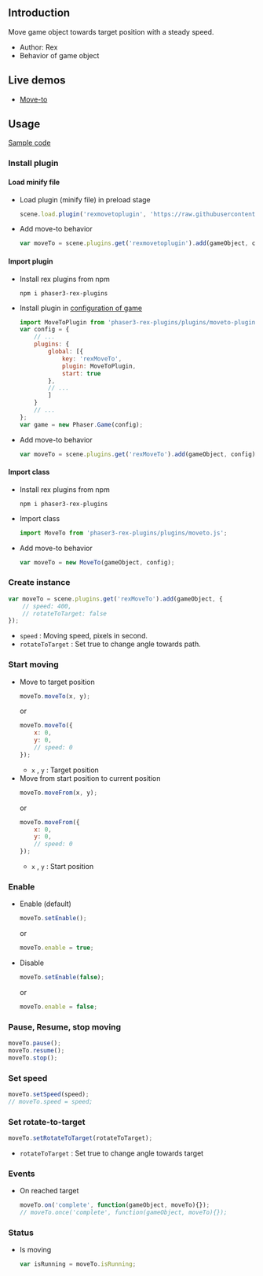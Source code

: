 ## Introduction

Move game object towards target position with a steady speed.

- Author: Rex
- Behavior of game object

## Live demos

- [Move-to](https://codepen.io/rexrainbow/pen/YOPONx)

## Usage

[Sample code](https://github.com/rexrainbow/phaser3-rex-notes/tree/master/examples/moveto)

### Install plugin

#### Load minify file

- Load plugin (minify file) in preload stage
    ```javascript
    scene.load.plugin('rexmovetoplugin', 'https://raw.githubusercontent.com/rexrainbow/phaser3-rex-notes/master/dist/rexmovetoplugin.min.js', true);
    ```
- Add move-to behavior
    ```javascript
    var moveTo = scene.plugins.get('rexmovetoplugin').add(gameObject, config);
    ```

#### Import plugin

- Install rex plugins from npm
    ```
    npm i phaser3-rex-plugins
    ```
- Install plugin in [configuration of game](game.md#configuration)
    ```javascript
    import MoveToPlugin from 'phaser3-rex-plugins/plugins/moveto-plugin.js';
    var config = {
        // ...
        plugins: {
            global: [{
                key: 'rexMoveTo',
                plugin: MoveToPlugin,
                start: true
            },
            // ...
            ]
        }
        // ...
    };
    var game = new Phaser.Game(config);
    ```
- Add move-to behavior
    ```javascript
    var moveTo = scene.plugins.get('rexMoveTo').add(gameObject, config);
    ```

#### Import class

- Install rex plugins from npm
    ```
    npm i phaser3-rex-plugins
    ```
- Import class
    ```javascript
    import MoveTo from 'phaser3-rex-plugins/plugins/moveto.js';
    ```
- Add move-to behavior
    ```javascript
    var moveTo = new MoveTo(gameObject, config);
    ```

### Create instance

```javascript
var moveTo = scene.plugins.get('rexMoveTo').add(gameObject, {
    // speed: 400,
    // rotateToTarget: false
});
```

- `speed` : Moving speed, pixels in second.
- `rotateToTarget` : Set true to change angle towards path.

### Start moving

- Move to target position
    ```javascript
    moveTo.moveTo(x, y);
    ```
    or
    ```javascript
    moveTo.moveTo({
        x: 0,
        y: 0,
        // speed: 0
    });
    ```
    - `x` , `y` : Target position    
- Move from start position to current position
    ```javascript
    moveTo.moveFrom(x, y);
    ```
    or
    ```javascript
    moveTo.moveFrom({
        x: 0,
        y: 0,
        // speed: 0
    });
    ```
    - `x` , `y` : Start position

### Enable

- Enable (default)
    ```javascript
    moveTo.setEnable();
    ```
    or
    ```javascript
    moveTo.enable = true;
    ```
- Disable
    ```javascript
    moveTo.setEnable(false);
    ```
    or
    ```javascript
    moveTo.enable = false;
    ```

### Pause, Resume, stop moving

```javascript
moveTo.pause();
moveTo.resume();
moveTo.stop();
```

### Set speed

```javascript
moveTo.setSpeed(speed);
// moveTo.speed = speed;
```

### Set rotate-to-target

```javascript
moveTo.setRotateToTarget(rotateToTarget);
```

- `rotateToTarget` : Set true to change angle towards target

### Events

- On reached target
    ```javascript
    moveTo.on('complete', function(gameObject, moveTo){});
    // moveTo.once('complete', function(gameObject, moveTo){});
    ```

### Status

- Is moving
    ```javascript
    var isRunning = moveTo.isRunning;
    ```
